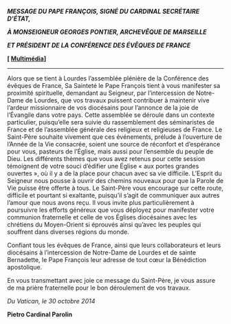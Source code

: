***MESSAGE DU PAPE FRANÇOIS, SIGNÉ DU CARDINAL SECRÉTAIRE D'ÉTAT,***

***À MONSEIGNEUR GEORGES PONTIER, ARCHEVÊQUE DE MARSEILLE***

***ET PRÉSIDENT DE LA CONFÉRENCE DES ÉVÊQUES DE FRANCE***

**[ [Multimédia](http://w2.vatican.va/content/francesco/fr/events/event.dir.html/content/vaticanevents/fr/2014/11/13/messaggiodelsantopadrefirmatodalsegretariodistatoamonsgeorgespontierarcivescovodimarsigliaepresidentedellaconferenzaepiscopalefrancese30ottobre2014.html)]**

* * *

Alors que se tient à Lourdes l’assemblée plénière de la Conférence des évêques de France, Sa Sainteté le Pape François tient à vous manifester sa proximité spirituelle, demandant au Seigneur, par l’intercession de Notre-Dame de Lourdes, que vos travaux puissent contribuer à maintenir vive l’ardeur missionnaire de vos diocésains pour l’annonce de la joie de l’Évangile dans votre pays. Cette assemblée se déroule dans un contexte particulier, puisqu’elle sera suivie du rassemblement des séminaristes de France et de l’assemblée générale des religieux et religieuses de France. Le Saint-Père souhaite vivement que ces événements, prélude à l’ouverture de l’Année de la Vie consacrée, soient une source de réconfort et d’espérance pour vous, pasteurs de l’Église, mais aussi pour l’ensemble du peuple de Dieu. Les différents thèmes que vous avez retenus pour cette session témoignent de votre souci d’édifier une Église « aux portes grandes ouvertes », où il y a de la place pour chacun avec sa vie difficile. L’Esprit du Seigneur nous pousse à ouvrir des chemins nouveaux pour que la Parole de Vie puisse être offerte à tous. Le Saint-Père vous encourage sur cette route, difficile et pourtant si exaltante, puisqu’il s’agit de communiquer aux autres l’amour que nous avons reçu. Il vous invite plus particulièrement à poursuivre les efforts généreux que vous déployez pour manifester votre communion fraternelle et celle de vos Églises diocésaines avec les chrétiens du Moyen-Orient si éprouvés ainsi qu’avec les peuples qui souffrent dans diverses régions du monde.

Confiant tous les évêques de France, ainsi que leurs collaborateurs et leurs diocésains à l’intercession de Notre-Dame de Lourdes et de sainte Bernadette, le Pape François leur adresse de tout cœur la Bénédiction apostolique.

En vous transmettant avec joie ce message du Saint-Père, je vous assure de ma prière fraternelle pour le bon déroulement de vos travaux.

*Du Vatican, le 30 octobre 2014*

**Pietro Cardinal Parolin**